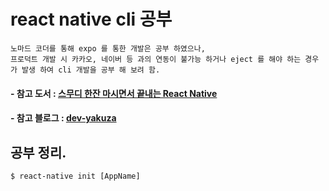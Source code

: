 # react native cli 공부

```
노마드 코더를 통해 expo 를 통한 개발은 공부 하였으나,
프로덕트 개발 시 카카오, 네이버 등 과의 연동이 불가능 하거나 eject 를 해야 하는 경우가 발생 하여 cli 개발을 공부 해 보려 함.
```

#### - 참고 도서 : [스무디 한잔 마시면서 끝내는 React Native](http://www.yes24.com/Product/Goods/82895471?Acode=101)

#### - 참고 블로그 : [dev-yakuza](https://dev-yakuza.github.io/ko/)

## 공부 정리.

```
$ react-native init [AppName]
```

